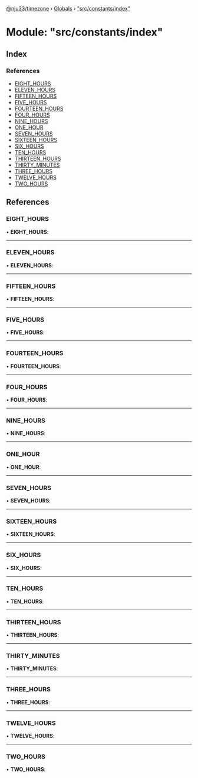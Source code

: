 [@nju33/timezone](../README.md) › [Globals](../globals.md) › ["src/constants/index"](_src_constants_index_.md)

# Module: "src/constants/index"

## Index

### References

* [EIGHT_HOURS](_src_constants_index_.md#eight_hours)
* [ELEVEN_HOURS](_src_constants_index_.md#eleven_hours)
* [FIFTEEN_HOURS](_src_constants_index_.md#fifteen_hours)
* [FIVE_HOURS](_src_constants_index_.md#five_hours)
* [FOURTEEN_HOURS](_src_constants_index_.md#fourteen_hours)
* [FOUR_HOURS](_src_constants_index_.md#four_hours)
* [NINE_HOURS](_src_constants_index_.md#nine_hours)
* [ONE_HOUR](_src_constants_index_.md#one_hour)
* [SEVEN_HOURS](_src_constants_index_.md#seven_hours)
* [SIXTEEN_HOURS](_src_constants_index_.md#sixteen_hours)
* [SIX_HOURS](_src_constants_index_.md#six_hours)
* [TEN_HOURS](_src_constants_index_.md#ten_hours)
* [THIRTEEN_HOURS](_src_constants_index_.md#thirteen_hours)
* [THIRTY_MINUTES](_src_constants_index_.md#thirty_minutes)
* [THREE_HOURS](_src_constants_index_.md#three_hours)
* [TWELVE_HOURS](_src_constants_index_.md#twelve_hours)
* [TWO_HOURS](_src_constants_index_.md#two_hours)

## References

###  EIGHT_HOURS

• **EIGHT_HOURS**:

___

###  ELEVEN_HOURS

• **ELEVEN_HOURS**:

___

###  FIFTEEN_HOURS

• **FIFTEEN_HOURS**:

___

###  FIVE_HOURS

• **FIVE_HOURS**:

___

###  FOURTEEN_HOURS

• **FOURTEEN_HOURS**:

___

###  FOUR_HOURS

• **FOUR_HOURS**:

___

###  NINE_HOURS

• **NINE_HOURS**:

___

###  ONE_HOUR

• **ONE_HOUR**:

___

###  SEVEN_HOURS

• **SEVEN_HOURS**:

___

###  SIXTEEN_HOURS

• **SIXTEEN_HOURS**:

___

###  SIX_HOURS

• **SIX_HOURS**:

___

###  TEN_HOURS

• **TEN_HOURS**:

___

###  THIRTEEN_HOURS

• **THIRTEEN_HOURS**:

___

###  THIRTY_MINUTES

• **THIRTY_MINUTES**:

___

###  THREE_HOURS

• **THREE_HOURS**:

___

###  TWELVE_HOURS

• **TWELVE_HOURS**:

___

###  TWO_HOURS

• **TWO_HOURS**:
